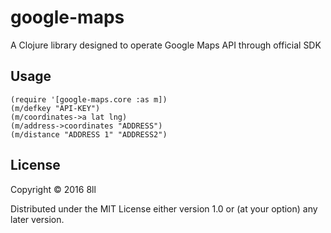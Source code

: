 # google-maps

A Clojure library designed to operate Google Maps API through official SDK

## Usage

    (require '[google-maps.core :as m])
    (m/defkey "API-KEY")
    (m/coordinates->a lat lng)
    (m/address->coordinates "ADDRESS")
    (m/distance "ADDRESS 1" "ADDRESS2")

## License

Copyright © 2016 8ll

Distributed under the MIT License either version 1.0 or (at
your option) any later version.
